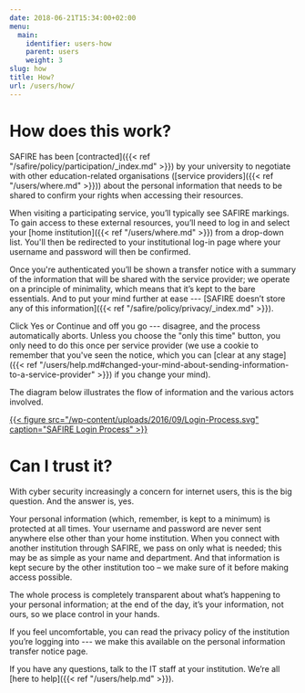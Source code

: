 ```yaml
---
date: 2018-06-21T15:34:00+02:00
menu:
  main:
    identifier: users-how
    parent: users
    weight: 3
slug: how
title: How?
url: /users/how/
---
```


# How does this work?

SAFIRE has been [contracted]({{< ref "/safire/policy/participation/_index.md" >}}) by your university to negotiate with other education-related organisations ([service providers]({{< ref "/users/where.md" >}})) about the personal information that needs to be shared to confirm your rights when accessing their resources.

When visiting a participating service, you’ll typically see SAFIRE markings. To gain access to these external resources, you’ll need to log in and select your [home institution]({{< ref "/users/where.md" >}}) from a drop-down list. You'll then be redirected to your institutional log-in page where your username and password will then be confirmed.

Once you're authenticated you’ll be shown a transfer notice with a summary of the information that will be shared with the service provider; we operate on a principle of minimality, which means that it’s kept to the bare essentials. And to put your mind further at ease --- [SAFIRE doesn’t store any of this information]({{< ref "/safire/policy/privacy/_index.md" >}}).

Click Yes or Continue and off you go --- disagree, and the process automatically aborts. Unless you choose the "only this time" button, you only need to do this once per service provider (we use a cookie to remember that you've seen the notice, which you can [clear at any stage]({{< ref "/users/help.md#changed-your-mind-about-sending-information-to-a-service-provider" >}}) if you change your mind).

The diagram below illustrates the flow of information and the various actors involved.

[{{< figure src="/wp-content/uploads/2016/09/Login-Process.svg" caption="SAFIRE Login Process" >}}](/wp-content/uploads/2016/09/Login-Process.svg)

# Can I trust it?

With cyber security increasingly a concern for internet users, this is the big question. And the answer is, yes.

Your personal information (which, remember, is kept to a minimum) is protected at all times. Your username and password are never sent anywhere else other than your home institution. When you connect with another institution through SAFIRE, we pass on only what is needed; this may be as simple as your name and department. And that information is kept secure by the other institution too – we make sure of it before making access possible.

The whole process is completely transparent about what’s happening to your personal information; at the end of the day, it’s your information, not ours, so we place control in your hands.

If you feel uncomfortable, you can read the privacy policy of the institution you’re logging into --- we make this available on the personal information transfer notice page.

If you have any questions, talk to the IT staff at your institution. We’re all [here to help]({{< ref "/users/help.md" >}}).
